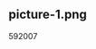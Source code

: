 <article><h2>picture-1.png</h2><time><span class="day">5</span><span class="month">9</span><span class="year">2007</span></time></article>
